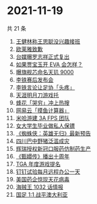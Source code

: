 # 2021-11-19

共 21 条

<!-- BEGIN -->
<!-- 最后更新时间 Fri Nov 19 2021 10:29:56 GMT+0800 (China Standard Time) -->

1. [王健林称王思聪没兴趣接班](https://www.zhihu.com/search?q=王健林)
1. [欧莱雅致歉](https://www.zhihu.com/search?q=欧莱雅)
1. [台媒曝罗志祥正式复出](https://www.zhihu.com/search?q=罗志祥)
1. [如果贾宝玉开 EVA 会怎样？](https://www.zhihu.com/search?q=贾宝玉)
1. [曝旗舰芯命名天玑 9000](https://www.zhihu.com/search?q=天玑9000)
1. [李铁赛后发布会](https://www.zhihu.com/search?q=李铁)
1. [李铁言论让足协「头疼」](https://www.zhihu.com/search?q=李铁)
1. [天涯明月刀游戏托](https://www.zhihu.com/search?q=天涯明月刀)
1. [蜂花「哭穷」冲上热搜](https://www.zhihu.com/search?q=蜂花)
1. [网易云「摸鱼计算器」](https://www.zhihu.com/search?q=摸鱼计算器)
1. [米哈游建 3A FPS 团队](https://www.zhihu.com/search?q=米哈游)
1. [女大学生毕业做私人保镖](https://www.zhihu.com/search?q=女大学生保镖)
1. [《蜘蛛侠：英雄无归》最新预告](https://www.zhihu.com/search?q=蜘蛛侠)
1. [四川巴中野猪泛滥成灾](https://www.zhihu.com/search?q=野猪成灾)
1. [辉瑞授权新冠口服药仿制药生产](https://www.zhihu.com/search?q=辉瑞)
1. [《甄嬛传》播出十周年](https://www.zhihu.com/search?q=甄嬛传十周年)
1. [TGA 年度游戏提名](https://www.zhihu.com/search?q=TGA)
1. [钉钉试验每月远程办公一天](https://www.zhihu.com/search?q=钉钉远程办公)
1. [美国药企惊现天花病毒](https://www.zhihu.com/search?q=天花)
1. [海贼王 1032 话情报](https://www.zhihu.com/search?q=海贼王)
1. [国足 1:1 战平澳大利亚](https://www.zhihu.com/search?q=中国男足)

<!-- END -->
